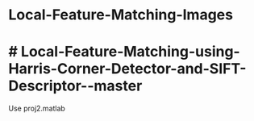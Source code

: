 # Local-Feature-Matching-Images

# # Local-Feature-Matching-using-Harris-Corner-Detector-and-SIFT-Descriptor--master

Use proj2.matlab
